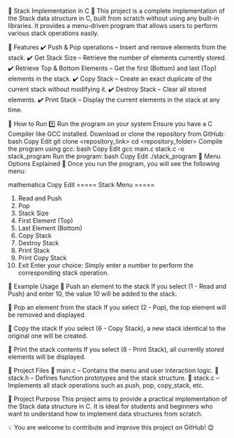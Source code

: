 📌 Stack Implementation in C
🚀 This project is a complete implementation of the Stack data structure in C, built from scratch without using any built-in libraries.
It provides a menu-driven program that allows users to perform various stack operations easily.

🔹 Features
✔️ Push & Pop operations – Insert and remove elements from the stack.
✔️ Get Stack Size – Retrieve the number of elements currently stored.
✔️ Retrieve Top & Bottom Elements – Get the first (Bottom) and last (Top) elements in the stack.
✔️ Copy Stack – Create an exact duplicate of the current stack without modifying it.
✔️ Destroy Stack – Clear all stored elements.
✔️ Print Stack – Display the current elements in the stack at any time.

🔹 How to Run
1️⃣ Run the program on your system
Ensure you have a C Compiler like GCC installed.
Download or clone the repository from GitHub:
bash
Copy
Edit
git clone <repository_link>
cd <repository_folder>
Compile the program using gcc:
bash
Copy
Edit
gcc main.c stack.c -o stack_program
Run the program:
bash
Copy
Edit
./stack_program
🔹 Menu Options Explained
📜 Once you run the program, you will see the following menu:

mathematica
Copy
Edit
===== Stack Menu =====
1. Read and Push
2. Pop
3. Stack Size
4. First Element (Top)
5. Last Element (Bottom)
6. Copy Stack
7. Destroy Stack
8. Print Stack
9. Print Copy Stack
10. Exit
Enter your choice:
Simply enter a number to perform the corresponding stack operation.

📌 Example Usage
🔹 Push an element to the stack
If you select (1 - Read and Push) and enter 10, the value 10 will be added to the stack.

🔹 Pop an element from the stack
If you select (2 - Pop), the top element will be removed and displayed.

🔹 Copy the stack
If you select (6 - Copy Stack), a new stack identical to the original one will be created.

🔹 Print the stack contents
If you select (8 - Print Stack), all currently stored elements will be displayed.

🔹 Project Files
📂 main.c – Contains the menu and user interaction logic.
📂 stack.h – Defines function prototypes and the stack structure.
📂 stack.c – Implements all stack operations such as push, pop, copy_stack, etc.

🎯 Project Purpose
This project aims to provide a practical implementation of the Stack data structure in C. It is ideal for students and beginners who want to understand how to implement data structures from scratch.

💡 You are welcome to contribute and improve this project on GitHub! 😊
